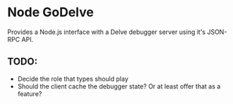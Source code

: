 Node GoDelve
========================

Provides a Node.js interface with a Delve debugger server using it's JSON-RPC API.

## TODO:

- Decide the role that types should play
- Should the client cache the debugger state? Or at least offer that as a feature?
